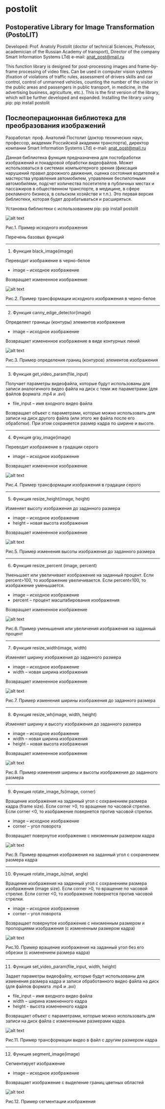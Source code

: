 # postolit
Postoperative Library for Image Transformation (PostoLIT)
---------------------------------------------------------

Developed: Prof. Anatoly Postolit 
(doctor of technical Sciences, Professor, academician of the Russian Academy of transport),
Director of the company Smart Information Systems LTd)
e-mail: anat_post@mail.ru

This function library is designed for post-processing images and frame-by-frame processing of video files. Can be used in computer vision systems (fixation of violations of traffic rules, assessment of drivers skills and car control, control of unmanned vehicles, counting the number of the visitor in the public areas and passengers in public transport, in medicine, in the advertising business, agriculture, etc.).
This is the first version of the library, which will be further developed and expanded.
Installing the library using pip:
pip install postolit

Послеоперационная библиотека для преобразования изображений
-----------------------------------------------------------

Разработал: проф. Анатолий Постолит 
          (доктор технических наук, профессор, академик Российской академии транспорта),
          директор компании Smart Information Systems LTd)
 e-mail: anat_post@mail.ru

Данная библиотека функция предназначена для постобработки изображений и покадровой обработки видеофайлов. Может использоваться в системах компьютерного зрения (фиксация нарушений правил дорожного движения, оценка состояния водителей и мастерства управления автомобилем, управление беспилотными автомобилями, подсчет количества посетителе в публичных местах и пассажиров в общественном транспорте,  в медицине, в сфере рекламного бизнеса, в сельском хозяйстве и т.п.).
Это первая версия библиотеки, которая будет дорабатываться и расширяться.

Установка библиотеки с использованием pip:
pip install postolit

![alt text](images/Input_im.jpg "Исходное изображение")

Рис.1. Пример исходного изображения

Перечень базовых функций

----------------------------
1. Функция black_image(image)

Переводит изображение в черно-белое
- image – исходное изображение

Возвращает измененное изображение

![alt text](images/Black_im.jpg "Трансмформация в черно-белое")

Рис.2. Пример трансформации исходного изображения в черно-белое

------------------------------
2. Функция canny_edge_detector(image)

Определяет границы (контуры) элементов изображения
- image – исходное изображение

Возвращает измененное изображение в виде контурных линий

![alt text](images/Canny_im.jpg "Контуры элементов изображения")

Рис.3. Пример определения границ (контуров) элементов изображения

----------------------------
3. Функция get_video_param(file_input)

Получает параметры видеофайла, которые будут использованы для записи  аналогичного видео файла на диск с теми же параметрами (для файлов формата .mp4 и .avi)
- file_input – имя входного видео файла

Возвращает объект с параметрами, которые можно использовать для записи на диск другого файла (или этого же файла после его обработки). При этом сохраняется размер кадра по ширине и высоте.

----------------------------
4. Функция gray_image(image)

Переводит изображение в градации серого

- image – исходное изображение

Возвращает измененное изображение

![alt text](images/Gray_im.jpg "Контуры элементов изображения")

Рис.4. Пример трансформации изображения в градации серого

----------------------------
5. Функция resize_height(image, height)

Изменяет высоту изображения до заданного размера
- image – исходное изображение
- height – новая высота изображения

Возвращает измененное изображение

![alt text](images/ResizeH_im.jpg "Контуры элементов изображения")

Рис.5. Пример изменения высоты изображения до заданного размера


----------------------------
6. Функция resize_percent (image, percent)

Уменьшает или увеличивает изображение на заданный процент. Если percent>100, то изображение увеличивается. Если percent<100, то изображение уменьшается.

- image – исходное изображение
- percent – процент масштабирования изображения

Возвращает измененное изображение

![alt text](images/ResizeP_im.jpg "Контуры элементов изображения")

Рис.6. Пример уменьшения или увеличения изображения на заданный процент

----------------------------
7. Функция resize_width(image, width)

Изменяет ширину изображения до заданного размера
- image – исходное изображение
- width – новая ширина изображения

Возвращает измененное изображение

![alt text](images/ResizeW_im.jpg "Контуры элементов изображения")

Рис.7. Пример изменения ширины изображения до заданного размера

----------------------------
8. Функция resize_wh(image, width, height)

Изменяет ширину и высоту изображения до заданного размера
- image – исходное изображение
- width – новая ширина изображения
- height – новая высота изображения

Возвращает измененное изображение

![alt text](images/ResizeWH_im.jpg "Контуры элементов изображения")

Рис.8. Пример изменения ширины и высоты изображения до заданного размера

----------------------------
9. Функция rotate_image_fs(image, corner)

Вращение изображения на заданный угол с сохранением размера кадра (frame size). Если corner >0, то вращение по часовой стрелке. Если corner <0, то изображение повернется против часовой стрелки.

- image – исходное изображение
- corner – угол поворота

Возвращает повернутое изображение с неизменным размером кадра

![alt text](images/RotateFS_im.jpg "Контуры элементов изображения")

Рис.9. Пример вращения изображения на заданный угол с сохранением размера кадра

----------------------------
10. Функция rotate_image_is(mat, angle)

Вращение изображения на заданный угол с сохранением размера изображения (image size). Если corner >0, то вращение по часовой стрелке. Если corner <0, то изображение повернется против часовой стрелки.

- image – исходное изображение
- corner – угол поворота

Возвращает повернутое изображение с неизменным размером и пропорциями изображения (с измененным размером кадра)

![alt text](images/RotateIS_im.jpg "Вращение изображения с изменением размера кадра")

Рис.10. Пример вращение изображения на заданный угол без его обрезки (с изменением размера кадра)

----------------------------
11. Функция set_video_param(file_input, width, height)

Задает параметры видеофайлу, которые будут использованы для изменения размера кадра и записи  обработанного видео файла на диск (для файлов формата .mp4 и .avi)

- file_input – имя входного видео файла
- width – ширина измененного кадра
- height - высота измененного кадра

Возвращает объект с параметрами, которые можно использовать для записи на диск файла с измененными размерами кадра.

![alt text](images/SetVideo_im.jpg "Изменяет размер кадра")

Рис.11. Пример трансформации видео в файл с другим размером кадра

----------------------------
12. Функция segment_image(image)

Сегментирует изображение

- image – исходное изображение

Возвращает изображение с выделение границ цветных областей

![alt text](images/Segment_im.jpg "Сегментирует изображение")

Рис.12. Пример сегментации изображения




 
 
